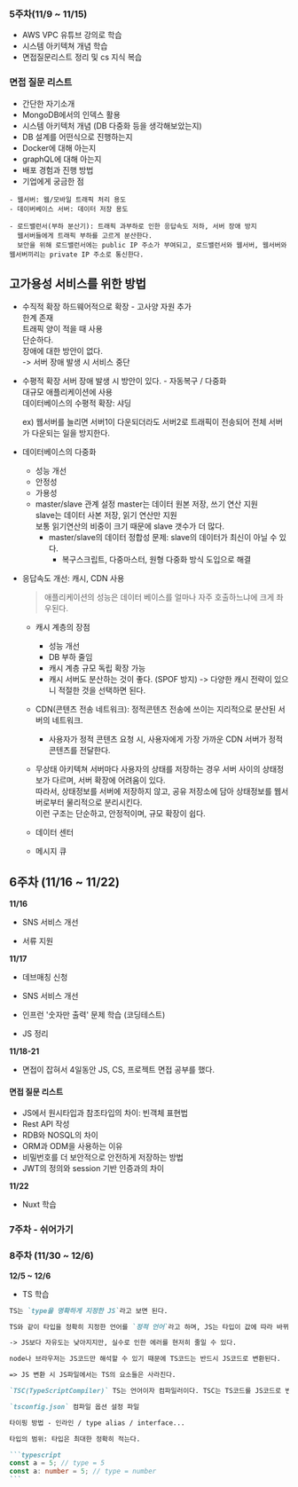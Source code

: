 ### 5주차(11/9 ~ 11/15)

- AWS VPC 유튜브 강의로 학습
- 시스템 아키텍쳐 개념 학습
- 면접질문리스트 정리 및 cs 지식 복습

### 면접 질문 리스트

- 간단한 자기소개
- MongoDB에서의 인덱스 활용
- 시스템 아키텍처 개념 (DB 다중화 등을 생각해보았는지)
- DB 설계를 어떤식으로 진행하는지
- Docker에 대해 아는지
- graphQL에 대해 아는지
- 배포 경험과 진행 방법
- 기업에게 궁금한 점

```
- 웹서버: 웹/모바일 트래픽 처리 용도
- 데이버베이스 서버: 데이터 저장 용도

- 로드밸런서(부하 분산기): 트래픽 과부하로 인한 응답속도 저하, 서버 장애 방지
  웹서버들에게 트래픽 부하를 고르게 분산한다.
  보안을 위해 로드밸런서에는 public IP 주소가 부여되고, 로드밸런서와 웹서버, 웹서버와 웹서버끼리는 private IP 주소로 통신한다.
```

## 고가용성 서비스를 위한 방법

- 수직적 확장
  하드웨어적으로 확장 - 고사양 자원 추가<br>
  한계 존재<br>
  트래픽 양이 적을 때 사용<br>
  단순하다.<br>
  장애에 대한 방안이 없다.<br>
  -> 서버 장애 발생 시 서비스 중단<br>

- 수평적 확장
  서버 장애 발생 시 방안이 있다. - 자동복구 / 다중화<br>
  대규모 애플리케이션에 사용 <br>
  데이터베이스의 수평적 확장: 샤딩<br>

  ex) 웹서버를 늘리면 서버1이 다운되더라도 서버2로 트래픽이 전송되어 전체 서버가 다운되는 일을 방지한다.

- 데이터베이스의 다중화

  - 성능 개선
  - 안정성
  - 가용성
  - master/slave 관계 설정
    master는 데이터 원본 저장, 쓰기 연산 지원<br>
    slave는 데이터 사본 저장, 읽기 연산만 지원<br>
    보통 읽기연산의 비중이 크기 때문에 slave 갯수가 더 많다.<br>
    - master/slave의 데이터 정합성 문제: slave의 데이터가 최신이 아닐 수 있다.
      - 복구스크립트, 다중마스터, 원형 다중화 방식 도입으로 해결

- 응답속도 개선: 캐시, CDN 사용

  > 애플리케이션의 성능은 데이터 베이스를 얼마나 자주 호출하느냐에 크게 좌우된다.

  - 캐시 계층의 장점

    - 성능 개선
    - DB 부하 줄임
    - 캐시 계층 규모 독립 확장 가능
    - 캐시 서버도 분산하는 것이 좋다. (SPOF 방지)
      -> 다양한 캐시 전략이 있으니 적절한 것을 선택하면 된다.

  - CDN(콘텐츠 전송 네트워크): 정적콘텐츠 전송에 쓰이는 지리적으로 분산된 서버의 네트워크.

    - 사용자가 정적 콘텐츠 요청 시, 사용자에게 가장 가까운 CDN 서버가 정적 콘텐츠를 전달한다.

  - 무상태 아키텍쳐
    서버마다 사용자의 상태를 저장하는 경우 서버 사이의 상태정보가 다르며, 서버 확장에 어려움이 있다.<br>
    따라서, 상태정보를 서버에 저장하지 않고, 공유 저장소에 담아 상태정보를 웹서버로부터 물리적으로 분리시킨다.<br>
    이런 구조는 단순하고, 안정적이며, 규모 확장이 쉽다.<br>

  - 데이터 센터
  - 메시지 큐

## 6주차 (11/16 ~ 11/22)

**11/16**

- SNS 서비스 개선

- 서류 지원

**11/17**

- 데브매칭 신청

- SNS 서비스 개선

- 인프런 '숫자만 출력' 문제 학습 (코딩테스트)

- JS 정리

**11/18-21**

- 면접이 잡혀서 4일동안 JS, CS, 프로젝트 면접 공부를 했다.

#### 면접 질문 리스트

- JS에서 원시타입과 참조타입의 차이: 빈객체 표현법
- Rest API 작성
- RDB와 NOSQL의 차이
- ORM과 ODM을 사용하는 이유
- 비밀번호를 더 보안적으로 안전하게 저장하는 방법
- JWT의 정의와 session 기반 인증과의 차이

**11/22**

- Nuxt 학습

### 7주차 - 쉬어가기

### 8주차 (11/30 ~ 12/6)

<b>12/5 ~ 12/6</b>
- TS 학습

````md
TS는 `type을 명확하게 지정한 JS`라고 보면 된다.

TS와 같이 타입을 정확히 지정한 언어를 `정적 언어`라고 하며, JS는 타입이 값에 따라 바뀌기 때문에 `동적언어`라고 한다.

-> JS보다 자유도는 낮아지지만, 실수로 인한 에러를 현저히 줄일 수 있다.

node나 브라우저는 JS코드만 해석할 수 있기 때문에 TS코드는 반드시 JS코드로 변환된다.

=> JS 변환 시 JS파일에서는 TS의 요소들은 사라진다.

`TSC(TypeScriptCompiler)` TS는 언어이자 컴파일러이다. TSC는 TS코드를 JS코드로 변환시키는 역할과 타입검사를 한다.

`tsconfig.json` 컴파일 옵션 설정 파일

타이핑 방법 - 인라인 / type alias / interface...

타입의 범위: 타입은 최대한 정확히 적는다.

```typescript
const a = 5; // type = 5
const a: number = 5; // type = number
```
````
